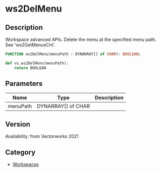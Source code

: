 # ws2DelMenu

## Description
Workspace advanced APIs. Delete the menu at the specified menu path. See 'ws2GetMenusCnt'.

```pascal
FUNCTION ws2DelMenu(menuPath : DYNARRAY[] of CHAR): BOOLEAN;
```

```python
def vs.ws2DelMenu(menuPath):
    return BOOLEAN
```

## Parameters
|Name|Type|Description|
|---|---|---|
|menuPath|DYNARRAY[] of CHAR|   |

## Version
Availability: from Vectorworks 2021

## Category
* [Workspaces](../Categories/Workspaces.md)
